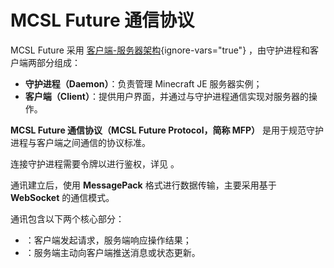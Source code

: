 # MCSL Future 通信协议

MCSL Future 采用 [客户端-服务器架构](https://zh.wikipedia.org/wiki/%E5%AE%A2%E6%88%B7%E7%AB%AF-%E6%9C%8D%E5%8A%A1%E5%99%A8%E6%9E%B6%E6%9E%84){ignore-vars="true"} ，由守护进程和客户端两部分组成：

- **守护进程（Daemon）**：负责管理 Minecraft JE 服务器实例；
- **客户端（Client）**：提供用户界面，并通过与守护进程通信实现对服务器的操作。

**MCSL Future 通信协议（MCSL Future Protocol，简称 MFP）** 是用于规范守护进程与客户端之间通信的协议标准。

连接守护进程需要令牌以进行鉴权，详见 **[](connection.md)**。

通讯建立后，使用 **MessagePack** 格式进行数据传输，主要采用基于 **WebSocket** 的通信模式。

通讯包含以下两个核心部分：

- **[](action.md)**：客户端发起请求，服务端响应操作结果；
- **[](event.md)**：服务端主动向客户端推送消息或状态更新。
